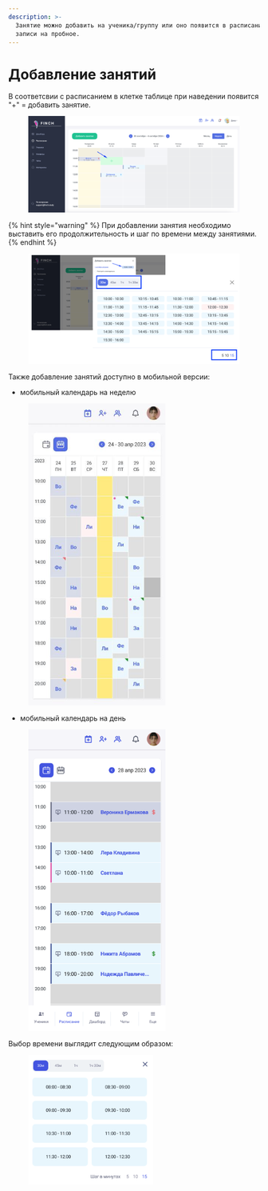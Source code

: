 ```yaml
---
description: >-
  Занятие можно добавить на ученика/группу или оно появится в расписании после
  записи на пробное.
---
```


# Добавление занятий

В соответсвии с расписанием в клетке таблице при наведении появится "+" = добавить занятие.

<figure><img src="../.gitbook/assets/image (45).png" alt=""><figcaption></figcaption></figure>

{% hint style="warning" %}
При добавлении занятия необходимо выставить его продолжительность и шаг по времени между занятиями.
{% endhint %}

<figure><img src="../.gitbook/assets/image (47).png" alt=""><figcaption></figcaption></figure>

Также добавление занятий доступно в мобильной версии:

* мобильный календарь на неделю



<figure><img src="../.gitbook/assets/photo_2025-01-17 15.12.16 (1).jpeg" alt="" width="275"><figcaption></figcaption></figure>

* мобильный календарь на день

<figure><img src="../.gitbook/assets/image (121).png" alt="" width="275"><figcaption></figcaption></figure>

Выбор времени выглядит следующим образом:

<figure><img src="../.gitbook/assets/image (122).png" alt="" width="250"><figcaption></figcaption></figure>

